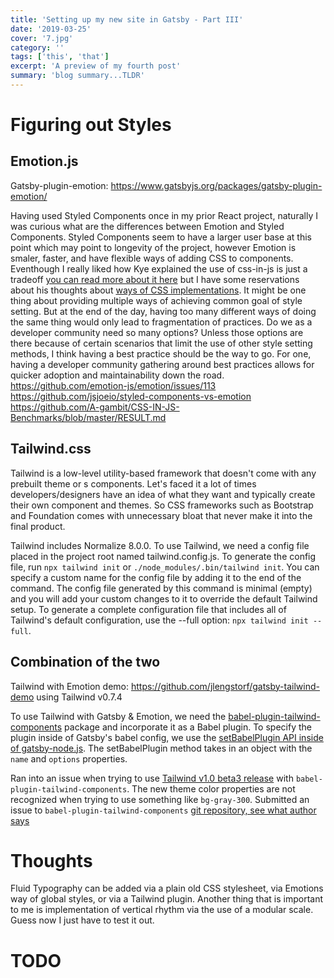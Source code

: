 ```yaml
---
title: 'Setting up my new site in Gatsby - Part III'
date: '2019-03-25'
cover: '7.jpg'
category: ''
tags: ['this', 'that']
excerpt: 'A preview of my fourth post'
summary: 'blog summary...TLDR'
---
```


# Figuring out Styles

## Emotion.js

Gatsby-plugin-emotion: https://www.gatsbyjs.org/packages/gatsby-plugin-emotion/

Having used Styled Components once in my prior React project, naturally I was curious what are the differences between Emotion and Styled Components. Styled Components seem to have a larger user base at this point which may point to longevity of the project, however Emotion is smaler, faster, and have flexible ways of adding CSS to components. Eventhough I really liked how Kye explained the use of css-in-js is just a tradeoff [you can read more about it here](https://github.com/emotion-js/emotion/issues/113#issuecomment-357045927) but I have some reservations about his thoughts about [ways of CSS implementations](https://github.com/emotion-js/emotion/issues/113#issuecomment-364565430). It might be one thing about providing multiple ways of achieving common goal of style setting. But at the end of the day, having too many different ways of doing the same thing would only lead to fragmentation of practices. Do we as a developer community need so many options? Unless those options are there because of certain scenarios that limit the use of other style setting methods, I think having a best practice should be the way to go. For one, having a developer community gathering around best practices allows for quicker adoption and maintainability down the road.
https://github.com/emotion-js/emotion/issues/113
https://github.com/jsjoeio/styled-components-vs-emotion
https://github.com/A-gambit/CSS-IN-JS-Benchmarks/blob/master/RESULT.md

## Tailwind.css

Tailwind is a low-level utility-based framework that doesn't come with any prebuilt theme or s components. Let's faced it a lot of times developers/designers have an idea of what they want and typically create their own component and themes. So CSS frameworks such as Bootstrap and Foundation comes with unnecessary bloat that never make it into the final product.

Tailwind includes Normalize 8.0.0. To use Tailwind, we need a config file placed in the project root named tailwind.config.js. To generate the config file, run `npx tailwind init` or `./node_modules/.bin/tailwind init`. You can specify a custom name for the config file by adding it to the end of the command. The config file generated by this command is minimal (empty) and you will add your custom changes to it to override the default Tailwind setup. To generate a complete configuration file that includes all of Tailwind's default configuration, use the --full option: `npx tailwind init --full`.

## Combination of the two

Tailwind with Emotion demo: https://github.com/jlengstorf/gatsby-tailwind-demo using Tailwind v0.7.4

To use Tailwind with Gatsby & Emotion, we need the [babel-plugin-tailwind-components](https://github.com/bradlc/babel-plugin-tailwind-components) package and incorporate it as a Babel plugin. To specify the plugin inside of Gatsby's babel config, we use the [setBabelPlugin API inside of gatsby-node.js](https://github.com/jlengstorf/gatsby-tailwind-demo/blob/master/gatsby-node.js). The setBabelPlugin method takes in an object with the `name` and `options` properties.

Ran into an issue when trying to use [Tailwind v1.0 beta3 release](https://github.com/tailwindcss/tailwindcss/releases#check-your-design-against-the-updated-default-breakpoints) with `babel-plugin-tailwind-components`. The new theme color properties are not recognized when trying to use something like `bg-gray-300`. Submitted an issue to `babel-plugin-tailwind-components` [git repository, see what author says](https://github.com/bradlc/babel-plugin-tailwind-components/issues/20)

# Thoughts

Fluid Typography can be added via a plain old CSS stylesheet, via Emotions way of global styles, or via a Tailwind plugin. Another thing that is important to me is implementation of vertical rhythm via the use of a modular scale.
Guess now I just have to test it out.

# TODO
